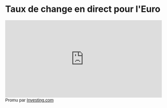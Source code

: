 # Taux de change en direct pour l'Euro

<iframe src="https://fr.widgets.investing.com/live-currency-cross-rates?theme=darkTheme&pairs=1,6,9,10,16,148" width="100%" height="250px" frameborder="0" allowtransparency="true" marginwidth="0" marginheight="0"></iframe><div class="poweredBy" style="font-family: Arial, Helvetica, sans-serif;">Promu par <a href="https://fr.investing.com?utm_source=WMT&amp;utm_medium=referral&amp;utm_campaign=LIVE_CURRENCY_X_RATES&amp;utm_content=Footer%20Link" target="_blank" rel="nofollow">Investing.com</a></div>
